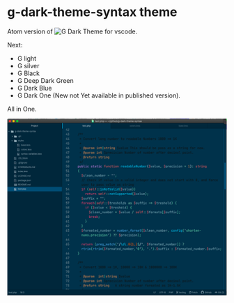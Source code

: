 # g-dark-theme-syntax theme

Atom version of ![G Dark Theme](https://marketplace.visualstudio.com/items?itemName=StoneC0der.g-dark-theme) for vscode.

Next:

- G light
- G silver
- G Black
- G Deep Dark Green
- G Dark Blue
- G Dark One (New not Yet available in published version).

All in One.

<!-- ![A screenshot of your theme](https://f.cloud.github.com/assets/69169/2289498/4c3cb0ec-a009-11e3-8dbd-077ee11741e5.gif) -->
![G Dark Theme](https://raw.githubusercontent.com/stoneC0der/atom-g-dark-theme/master/images/g-dark-default.png)
